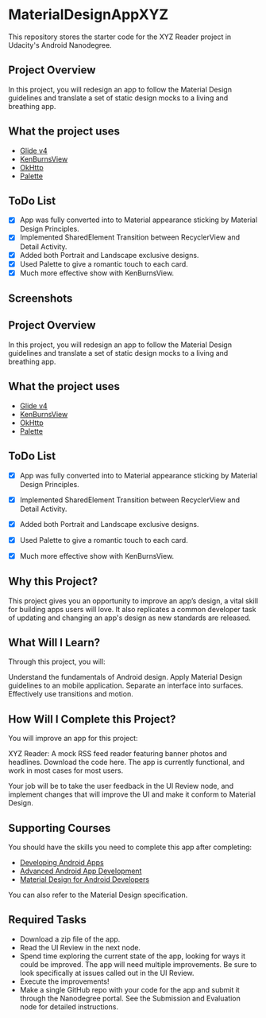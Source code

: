# MaterialDesignAppXYZ

This repository stores the starter code for the XYZ Reader project in Udacity's Android Nanodegree.

## Project Overview
In this project, you will redesign an app to follow the Material Design guidelines and translate a set of static design mocks to a living and breathing app.

## What the project uses

* [Glide v4](https://github.com/bumptech/glide)
* [KenBurnsView](https://github.com/flavioarfaria/KenBurnsView)
* [OkHttp](https://github.com/square/okhttp)
* [Palette](https://developer.android.com/reference/android/support/v7/graphics/Palette)

## ToDo List

- [x] App was fully converted into to Material appearance sticking by Material Design Principles.
- [x] Implemented SharedElement Transition between RecyclerView and Detail Activity.
- [x] Added both Portrait and Landscape exclusive designs.
- [x] Used Palette to give a romantic touch to each card.
- [x] Much more effective show with KenBurnsView.

## Screenshots

## Project Overview
In this project, you will redesign an app to follow the Material Design guidelines and translate a set of static design mocks to a living and breathing app.

## What the project uses

* [Glide v4](https://github.com/bumptech/glide)
* [KenBurnsView](https://github.com/flavioarfaria/KenBurnsView)
* [OkHttp](https://github.com/square/okhttp)
* [Palette](https://developer.android.com/reference/android/support/v7/graphics/Palette)

## ToDo List

- [x] App was fully converted into to Material appearance sticking by Material Design Principles.
- [x] Implemented SharedElement Transition between RecyclerView and Detail Activity.
- [x] Added both Portrait and Landscape exclusive designs.
- [x] Used Palette to give a romantic touch to each card.
- [x] Much more effective show with KenBurnsView.



## Why this Project?
This project gives you an opportunity to improve an app’s design, a vital skill for building apps users will love. It also replicates a common developer task of updating and changing an app's design as new standards are released.

## What Will I Learn?
Through this project, you will:

Understand the fundamentals of Android design.
Apply Material Design guidelines to an mobile application.
Separate an interface into surfaces.
Effectively use transitions and motion.

## How Will I Complete this Project?
You will improve an app for this project:

XYZ Reader: A mock RSS feed reader featuring banner photos and headlines. Download the code here.
The app is currently functional, and work in most cases for most users.

Your job will be to take the user feedback in the UI Review node, and implement changes that will improve the UI and make it conform to Material Design.

## Supporting Courses
You should have the skills you need to complete this app after completing:

* [Developing Android Apps](https://classroom.udacity.com/courses/ud853)
* [Advanced Android App Development](https://classroom.udacity.com/courses/ud855)
* [Material Design for Android Developers](https://classroom.udacity.com/courses/ud862)

You can also refer to the Material Design specification.

## Required Tasks
* Download a zip file of the app.
* Read the UI Review in the next node.
* Spend time exploring the current state of the app, looking for ways it could be improved. The app will need multiple improvements. Be sure to look specifically at issues called out in the UI Review.
* Execute the improvements!
* Make a single GitHub repo with your code for the app and submit it through the Nanodegree portal. See the Submission and Evaluation node for detailed instructions.

